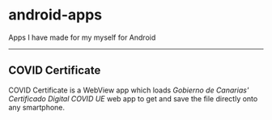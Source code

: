 # android-apps
Apps I have made for my myself for Android

----

## COVID Certificate
COVID Certificate is a WebView app which loads *Gobierno de Canarias' Certificado Digital COVID UE* web app to get and save the file directly onto any smartphone.
